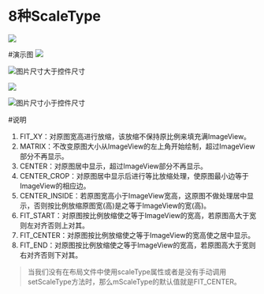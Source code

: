# 8种ScaleType

![](media/16509509203332/16509539689245.jpg)


#演示图
![](1458573-b7ce213f05816e85.png)

![图片尺寸大于控件尺寸](/Users/yutianran/Downloads/MibileDocument/MyObsidian/MyArchive/Assets/图片尺寸大于控件尺寸.png)


![](1458573-c9eafd355be4f25e.png)

![图片尺寸小于控件尺寸](图片尺寸小于控件尺寸.png)

#说明
1. FIT_XY：对原图宽高进行放缩，该放缩不保持原比例来填充满ImageView。
2. MATRIX：不改变原图大小从ImageView的左上角开始绘制，超过ImageView部分不再显示。
3. CENTER：对原图居中显示，超过ImageView部分不再显示。
4. CENTER_CROP：对原图居中显示后进行等比放缩处理，使原图最小边等于ImageView的相应边。
5. CENTER_INSIDE：若原图宽高小于ImageView宽高，这原图不做处理居中显示，否则按比例放缩原图宽(高)是之等于ImageView的宽(高)。
6. FIT_START：对原图按比例放缩使之等于ImageView的宽高，若原图高大于宽则左对齐否则上对其。
7. FIT_CENTER：对原图按比例放缩使之等于ImageView的宽高使之居中显示。
8. FIT_END：对原图按比例放缩使之等于ImageView的宽高，若原图高大于宽则右对齐否则下对其。

>当我们没有在布局文件中使用scaleType属性或者是没有手动调用setScaleType方法时，那么mScaleType的默认值就是FIT_CENTER。